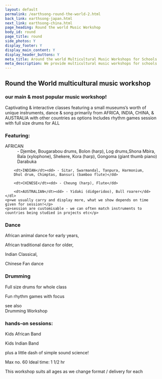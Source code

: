 ```yaml
---
layout: default
permalink: /earthsong-round-the-world-2.html
back_link: earthsong-japan.html
next_link: earthsong-china.html
page_heading: Round the world Music Workshop
body_id: round
page_title: round 
side_photos: Y 
display_footer: Y 
display_main_content: Y
display_header_buttons: Y
meta_title: Around the world Multicultural Music Workshops for Schools
meta_description: We provide multicultural music workshops for schools featuring music from around the world.
---
```

<h2>Round the World multicultural music workshop</h2>

<div class="text_box" id="round_heading">
    <h3>our main &amp; most popular music workshop!</h3>
    <p>Captivating &amp; interactive classes featuring
     a small museums’s worth of unique instruments,
     dance &amp; song primarily from 
    AFRICA, INDIA, CHINA, &amp; AUSTRALIA 
    with other countries as options
    Includes rhythm games session 
    with full size drums for ALL</p>
</div>  

<div class="text_box" id="featuring">
    <h3>Featuring:</h3>
    <dl>
        <dt>AFRICAN</dt><dd> - Djembe, Bougarabou drums, Bolon (harp),
        Log drums,Shona Mbira, Bala (xylophone),
        Shekere, Kora (harp), Gongoma (giant thumb piano)
        Darabuka</dd>
    
        <dt>INDIAN</dt><dd> - Sitar, Swarmandal, Tanpura, Harmonium,
        Dhol drum, Chimptas, Bansuri (bamboo flute)</dd>
    
        <dt>CHINESE</dt><dd> - Cheung (harp), Flute</dd>
    
        <dt>AUSTRALIAN</dt><dd> - Yidaki (didgeridoo), Bull roarer</dd>
    </dl>
    <p>we usually carry and display more, what we show depends on time given for session!</p>
    <p>session are customisable - we can often match instruments to countries being studied in projects etc</p> 
</div>                                                                                                         

<div class="text_box" id="dance">
    <h3>Dance</h3>
    <p>African animal dance for early years,</p>
    <p>African traditional dance for older,</p>
    <p>Indian Classical,</p>
    <p>Chinese Fan dance</p>                               
</div>

<div class="text_box" id="drumming">
    <h3>Drumming</h3>
    <p>Full size drums for whole class</p>
    <p>Fun rhythm games with focus</p>
    <p>see also<br /> 
    Drumming Workshop</p>   
</div>                                

<h3>hands-on sessions:</h3>
<p>Kids African Band</p>
<p>Kids Indian Band</p>   

<p>plus a little dash of 
simple sound science!
</p>

<p>Max  no. 60
Ideal  time:  1 1/2 hr</p>

<div class="text_box" id="footer_pic">
    <p>This workshop suits all ages as we change
    format / delivery for each</p>
</div>
